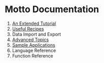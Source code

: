 # Motto Documentation

1. [An Extended Tutorial](tut.md)
2. [Useful Recipes](data.md)
3. Data Import and Export
4. [Advanced Topics](adv.md)
5. [Sample Applications](sample.md)
6. Language Reference
7. Function Reference